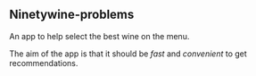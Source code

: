 ## Ninetywine-problems

An app to help select the best wine on the menu.

The aim of the app is that it should be *fast* and *convenient* to get recommendations.
